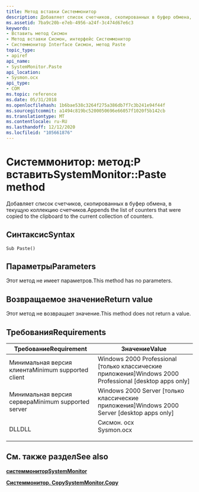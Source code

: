 ```yaml
---
title: Метод вставки Системмонитор
description: Добавляет список счетчиков, скопированных в буфер обмена, в текущую коллекцию счетчиков.
ms.assetid: 7ba9c20b-e7eb-4956-a24f-3c474d67e6c3
keywords:
- Вставить метод Сисмон
- Метод вставки Сисмон, интерфейс Системмонитор
- Системмонитор Interface Сисмон, метод Paste
topic_type:
- apiref
api_name:
- SystemMonitor.Paste
api_location:
- Sysmon.ocx
api_type:
- COM
ms.topic: reference
ms.date: 05/31/2018
ms.openlocfilehash: 1b6bae538c3264f275a386db7f7c3b241e94f44f
ms.sourcegitcommit: a1494c819bc5200050696e66057f1020f5b142cb
ms.translationtype: MT
ms.contentlocale: ru-RU
ms.lasthandoff: 12/12/2020
ms.locfileid: "105661876"
---
```

# <a name="systemmonitorpaste-method"></a><span data-ttu-id="f18a2-106">Системмонитор: метод:P вставить</span><span class="sxs-lookup"><span data-stu-id="f18a2-106">SystemMonitor::Paste method</span></span>

<span data-ttu-id="f18a2-107">Добавляет список счетчиков, скопированных в буфер обмена, в текущую коллекцию счетчиков.</span><span class="sxs-lookup"><span data-stu-id="f18a2-107">Appends the list of counters that were copied to the clipboard to the current collection of counters.</span></span>

## <a name="syntax"></a><span data-ttu-id="f18a2-108">Синтаксис</span><span class="sxs-lookup"><span data-stu-id="f18a2-108">Syntax</span></span>


```VB
Sub Paste()
```



## <a name="parameters"></a><span data-ttu-id="f18a2-109">Параметры</span><span class="sxs-lookup"><span data-stu-id="f18a2-109">Parameters</span></span>

<span data-ttu-id="f18a2-110">Этот метод не имеет параметров.</span><span class="sxs-lookup"><span data-stu-id="f18a2-110">This method has no parameters.</span></span>

## <a name="return-value"></a><span data-ttu-id="f18a2-111">Возвращаемое значение</span><span class="sxs-lookup"><span data-stu-id="f18a2-111">Return value</span></span>

<span data-ttu-id="f18a2-112">Этот метод не возвращает значение.</span><span class="sxs-lookup"><span data-stu-id="f18a2-112">This method does not return a value.</span></span>

## <a name="requirements"></a><span data-ttu-id="f18a2-113">Требования</span><span class="sxs-lookup"><span data-stu-id="f18a2-113">Requirements</span></span>



| <span data-ttu-id="f18a2-114">Требование</span><span class="sxs-lookup"><span data-stu-id="f18a2-114">Requirement</span></span> | <span data-ttu-id="f18a2-115">Значение</span><span class="sxs-lookup"><span data-stu-id="f18a2-115">Value</span></span> |
|-------------------------------------|---------------------------------------------------------------------------------------|
| <span data-ttu-id="f18a2-116">Минимальная версия клиента</span><span class="sxs-lookup"><span data-stu-id="f18a2-116">Minimum supported client</span></span><br/> | <span data-ttu-id="f18a2-117">Windows 2000 Professional \[только классические приложения\]</span><span class="sxs-lookup"><span data-stu-id="f18a2-117">Windows 2000 Professional \[desktop apps only\]</span></span><br/>                            |
| <span data-ttu-id="f18a2-118">Минимальная версия сервера</span><span class="sxs-lookup"><span data-stu-id="f18a2-118">Minimum supported server</span></span><br/> | <span data-ttu-id="f18a2-119">Windows 2000 Server \[только классические приложения\]</span><span class="sxs-lookup"><span data-stu-id="f18a2-119">Windows 2000 Server \[desktop apps only\]</span></span><br/>                                  |
| <span data-ttu-id="f18a2-120">DLL</span><span class="sxs-lookup"><span data-stu-id="f18a2-120">DLL</span></span><br/>                      | <dl> <span data-ttu-id="f18a2-121"><dt>Сисмон. ocx</dt></span><span class="sxs-lookup"><span data-stu-id="f18a2-121"><dt>Sysmon.ocx</dt></span></span> </dl> |



## <a name="see-also"></a><span data-ttu-id="f18a2-122">См. также раздел</span><span class="sxs-lookup"><span data-stu-id="f18a2-122">See also</span></span>

<dl> <dt>

[<span data-ttu-id="f18a2-123">**системмонитор**</span><span class="sxs-lookup"><span data-stu-id="f18a2-123">**SystemMonitor**</span></span>](systemmonitor.md)
</dt> <dt>

[<span data-ttu-id="f18a2-124">**Системмонитор. Copy**</span><span class="sxs-lookup"><span data-stu-id="f18a2-124">**SystemMonitor.Copy**</span></span>](systemmonitor-copy.md)
</dt> </dl>

 

 





